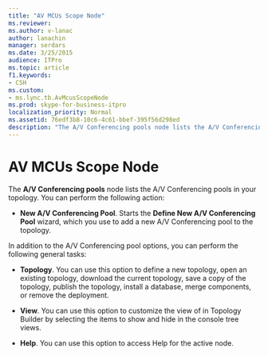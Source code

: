 ```yaml
---
title: "AV MCUs Scope Node"
ms.reviewer: 
ms.author: v-lanac
author: lanachin
manager: serdars
ms.date: 3/25/2015
audience: ITPro
ms.topic: article
f1.keywords:
- CSH
ms.custom:
- ms.lync.tb.AvMcusScopeNode
ms.prod: skype-for-business-itpro
localization_priority: Normal
ms.assetid: 76edf3b8-10c6-4c61-bbef-395f56d298ed
description: "The A/V Conferencing pools node lists the A/V Conferencing pools in your topology. You can perform the following action:"
---
```


# AV MCUs Scope Node
 
The **A/V Conferencing pools** node lists the A/V Conferencing pools in your topology. You can perform the following action:
  
- **New A/V Conferencing Pool**. Starts the **Define New A/V Conferencing Pool** wizard, which you use to add a new A/V Conferencing pool to the topology.
    
In addition to the A/V Conferencing pool options, you can perform the following general tasks:
  
- **Topology**. You can use this option to define a new topology, open an existing topology, download the current topology, save a copy of the topology, publish the topology, install a database, merge components, or remove the deployment.
    
- **View**. You can use this option to customize the view of in Topology Builder by selecting the items to show and hide in the console tree views.
    
- **Help**. You can use this option to access Help for the active node.
    

